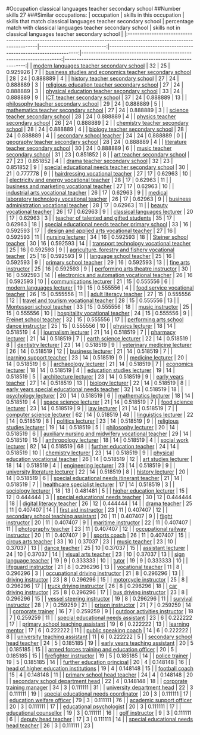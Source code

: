 #Occupation classical languages teacher secondary school
##Number skills 27
###Similar occupations:
| occupation                                                                                                            |   skills in this occupation |   skills that match classical languages teacher secondary school |   percentage match with classical languages teacher secondary school |   skills not in classical languages teacher secondary school |
|:----------------------------------------------------------------------------------------------------------------------|----------------------------:|-----------------------------------------------------------------:|---------------------------------------------------------------------:|-------------------------------------------------------------:|
| [modern languages teacher secondary school](modern_languages_teacher_secondary_school.md)                             |                          32 |                                                               25 |                                                             0.925926 |                                                            7 |
| [business studies and economics teacher secondary school](business_studies_and_economics_teacher_secondary_school.md) |                          28 |                                                               24 |                                                             0.888889 |                                                            4 |
| [history teacher secondary school](history_teacher_secondary_school.md)                                               |                          27 |                                                               24 |                                                             0.888889 |                                                            3 |
| [religious education teacher secondary school](religious_education_teacher_secondary_school.md)                       |                          27 |                                                               24 |                                                             0.888889 |                                                            3 |
| [physical education teacher secondary school](physical_education_teacher_secondary_school.md)                         |                          33 |                                                               24 |                                                             0.888889 |                                                            9 |
| [ICT teacher secondary school](ICT_teacher_secondary_school.md)                                                       |                          37 |                                                               24 |                                                             0.888889 |                                                           13 |
| [philosophy teacher secondary school](philosophy_teacher_secondary_school.md)                                         |                          29 |                                                               24 |                                                             0.888889 |                                                            5 |
| [mathematics teacher secondary school](mathematics_teacher_secondary_school.md)                                       |                          27 |                                                               24 |                                                             0.888889 |                                                            3 |
| [science teacher secondary school](science_teacher_secondary_school.md)                                               |                          28 |                                                               24 |                                                             0.888889 |                                                            4 |
| [physics teacher secondary school](physics_teacher_secondary_school.md)                                               |                          26 |                                                               24 |                                                             0.888889 |                                                            2 |
| [chemistry teacher secondary school](chemistry_teacher_secondary_school.md)                                           |                          28 |                                                               24 |                                                             0.888889 |                                                            4 |
| [biology teacher secondary school](biology_teacher_secondary_school.md)                                               |                          28 |                                                               24 |                                                             0.888889 |                                                            4 |
| [secondary school teacher](secondary_school_teacher.md)                                                               |                          24 |                                                               24 |                                                             0.888889 |                                                            0 |
| [geography teacher secondary school](geography_teacher_secondary_school.md)                                           |                          28 |                                                               24 |                                                             0.888889 |                                                            4 |
| [literature teacher secondary school](literature_teacher_secondary_school.md)                                         |                          30 |                                                               24 |                                                             0.888889 |                                                            6 |
| [music teacher secondary school](music_teacher_secondary_school.md)                                                   |                          31 |                                                               23 |                                                             0.851852 |                                                            8 |
| [art teacher secondary school](art_teacher_secondary_school.md)                                                       |                          27 |                                                               23 |                                                             0.851852 |                                                            4 |
| [drama teacher secondary school](drama_teacher_secondary_school.md)                                                   |                          32 |                                                               23 |                                                             0.851852 |                                                            9 |
| [special educational needs teacher secondary school](special_educational_needs_teacher_secondary_school.md)           |                          30 |                                                               21 |                                                             0.777778 |                                                            9 |
| [hairdressing vocational teacher](hairdressing_vocational_teacher.md)                                                 |                          27 |                                                               17 |                                                             0.62963  |                                                           10 |
| [electricity and energy vocational teacher](electricity_and_energy_vocational_teacher.md)                             |                          28 |                                                               17 |                                                             0.62963  |                                                           11 |
| [business and marketing vocational teacher](business_and_marketing_vocational_teacher.md)                             |                          27 |                                                               17 |                                                             0.62963  |                                                           10 |
| [industrial arts vocational teacher](industrial_arts_vocational_teacher.md)                                           |                          26 |                                                               17 |                                                             0.62963  |                                                            9 |
| [medical laboratory technology vocational teacher](medical_laboratory_technology_vocational_teacher.md)               |                          26 |                                                               17 |                                                             0.62963  |                                                            9 |
| [business administration vocational teacher](business_administration_vocational_teacher.md)                           |                          28 |                                                               17 |                                                             0.62963  |                                                           11 |
| [beauty vocational teacher](beauty_vocational_teacher.md)                                                             |                          26 |                                                               17 |                                                             0.62963  |                                                            9 |
| [classical languages lecturer](classical_languages_lecturer.md)                                                       |                          20 |                                                               17 |                                                             0.62963  |                                                            3 |
| [teacher of talented and gifted students](teacher_of_talented_and_gifted_students.md)                                 |                          35 |                                                               17 |                                                             0.62963  |                                                           18 |
| [special educational needs teacher primary school](special_educational_needs_teacher_primary_school.md)               |                          33 |                                                               16 |                                                             0.592593 |                                                           17 |
| [design and applied arts vocational teacher](design_and_applied_arts_vocational_teacher.md)                           |                          27 |                                                               16 |                                                             0.592593 |                                                           11 |
| [nursing lecturer](nursing_lecturer.md)                                                                               |                          34 |                                                               16 |                                                             0.592593 |                                                           18 |
| [Steiner school teacher](Steiner_school_teacher.md)                                                                   |                          30 |                                                               16 |                                                             0.592593 |                                                           14 |
| [transport technology vocational teacher](transport_technology_vocational_teacher.md)                                 |                          25 |                                                               16 |                                                             0.592593 |                                                            9 |
| [agriculture, forestry and fishery vocational teacher](agriculture,_forestry_and_fishery_vocational_teacher.md)       |                          25 |                                                               16 |                                                             0.592593 |                                                            9 |
| [language school teacher](language_school_teacher.md)                                                                 |                          25 |                                                               16 |                                                             0.592593 |                                                            9 |
| [primary school teacher](primary_school_teacher.md)                                                                   |                          29 |                                                               16 |                                                             0.592593 |                                                           13 |
| [fine arts instructor](fine_arts_instructor.md)                                                                       |                          25 |                                                               16 |                                                             0.592593 |                                                            9 |
| [performing arts theatre instructor](performing_arts_theatre_instructor.md)                                           |                          30 |                                                               16 |                                                             0.592593 |                                                           14 |
| [electronics and automation vocational teacher](electronics_and_automation_vocational_teacher.md)                     |                          26 |                                                               16 |                                                             0.592593 |                                                           10 |
| [communications lecturer](communications_lecturer.md)                                                                 |                          21 |                                                               15 |                                                             0.555556 |                                                            6 |
| [modern languages lecturer](modern_languages_lecturer.md)                                                             |                          19 |                                                               15 |                                                             0.555556 |                                                            4 |
| [food service vocational teacher](food_service_vocational_teacher.md)                                                 |                          26 |                                                               15 |                                                             0.555556 |                                                           11 |
| [adult literacy teacher](adult_literacy_teacher.md)                                                                   |                          27 |                                                               15 |                                                             0.555556 |                                                           12 |
| [travel and tourism vocational teacher](travel_and_tourism_vocational_teacher.md)                                     |                          28 |                                                               15 |                                                             0.555556 |                                                           13 |
| [Montessori school teacher](Montessori_school_teacher.md)                                                             |                          33 |                                                               15 |                                                             0.555556 |                                                           18 |
| [music instructor](music_instructor.md)                                                                               |                          25 |                                                               15 |                                                             0.555556 |                                                           10 |
| [hospitality vocational teacher](hospitality_vocational_teacher.md)                                                   |                          24 |                                                               15 |                                                             0.555556 |                                                            9 |
| [Freinet school teacher](Freinet_school_teacher.md)                                                                   |                          32 |                                                               15 |                                                             0.555556 |                                                           17 |
| [performing arts school dance instructor](performing_arts_school_dance_instructor.md)                                 |                          25 |                                                               15 |                                                             0.555556 |                                                           10 |
| [physics lecturer](physics_lecturer.md)                                                                               |                          18 |                                                               14 |                                                             0.518519 |                                                            4 |
| [journalism lecturer](journalism_lecturer.md)                                                                         |                          21 |                                                               14 |                                                             0.518519 |                                                            7 |
| [pharmacy lecturer](pharmacy_lecturer.md)                                                                             |                          21 |                                                               14 |                                                             0.518519 |                                                            7 |
| [earth science lecturer](earth_science_lecturer.md)                                                                   |                          22 |                                                               14 |                                                             0.518519 |                                                            8 |
| [dentistry lecturer](dentistry_lecturer.md)                                                                           |                          23 |                                                               14 |                                                             0.518519 |                                                            9 |
| [veterinary medicine lecturer](veterinary_medicine_lecturer.md)                                                       |                          26 |                                                               14 |                                                             0.518519 |                                                           12 |
| [business lecturer](business_lecturer.md)                                                                             |                          21 |                                                               14 |                                                             0.518519 |                                                            7 |
| [learning support teacher](learning_support_teacher.md)                                                               |                          23 |                                                               14 |                                                             0.518519 |                                                            9 |
| [medicine lecturer](medicine_lecturer.md)                                                                             |                          20 |                                                               14 |                                                             0.518519 |                                                            6 |
| [archaeology lecturer](archaeology_lecturer.md)                                                                       |                          21 |                                                               14 |                                                             0.518519 |                                                            7 |
| [economics lecturer](economics_lecturer.md)                                                                           |                          18 |                                                               14 |                                                             0.518519 |                                                            4 |
| [education studies lecturer](education_studies_lecturer.md)                                                           |                          19 |                                                               14 |                                                             0.518519 |                                                            5 |
| [architecture lecturer](architecture_lecturer.md)                                                                     |                          23 |                                                               14 |                                                             0.518519 |                                                            9 |
| [early years teacher](early_years_teacher.md)                                                                         |                          27 |                                                               14 |                                                             0.518519 |                                                           13 |
| [biology lecturer](biology_lecturer.md)                                                                               |                          22 |                                                               14 |                                                             0.518519 |                                                            8 |
| [early years special educational needs teacher](early_years_special_educational_needs_teacher.md)                     |                          32 |                                                               14 |                                                             0.518519 |                                                           18 |
| [psychology lecturer](psychology_lecturer.md)                                                                         |                          20 |                                                               14 |                                                             0.518519 |                                                            6 |
| [mathematics lecturer](mathematics_lecturer.md)                                                                       |                          18 |                                                               14 |                                                             0.518519 |                                                            4 |
| [space science lecturer](space_science_lecturer.md)                                                                   |                          21 |                                                               14 |                                                             0.518519 |                                                            7 |
| [food science lecturer](food_science_lecturer.md)                                                                     |                          23 |                                                               14 |                                                             0.518519 |                                                            9 |
| [law lecturer](law_lecturer.md)                                                                                       |                          21 |                                                               14 |                                                             0.518519 |                                                            7 |
| [computer science lecturer](computer_science_lecturer.md)                                                             |                          62 |                                                               14 |                                                             0.518519 |                                                           48 |
| [linguistics lecturer](linguistics_lecturer.md)                                                                       |                          22 |                                                               14 |                                                             0.518519 |                                                            8 |
| [politics lecturer](politics_lecturer.md)                                                                             |                          23 |                                                               14 |                                                             0.518519 |                                                            9 |
| [religious studies lecturer](religious_studies_lecturer.md)                                                           |                          19 |                                                               14 |                                                             0.518519 |                                                            5 |
| [philosophy lecturer](philosophy_lecturer.md)                                                                         |                          20 |                                                               14 |                                                             0.518519 |                                                            6 |
| [auxiliary nursing and midwifery vocational teacher](auxiliary_nursing_and_midwifery_vocational_teacher.md)           |                          29 |                                                               14 |                                                             0.518519 |                                                           15 |
| [anthropology lecturer](anthropology_lecturer.md)                                                                     |                          18 |                                                               14 |                                                             0.518519 |                                                            4 |
| [social work lecturer](social_work_lecturer.md)                                                                       |                          82 |                                                               14 |                                                             0.518519 |                                                           68 |
| [further education teacher](further_education_teacher.md)                                                             |                          24 |                                                               14 |                                                             0.518519 |                                                           10 |
| [chemistry lecturer](chemistry_lecturer.md)                                                                           |                          23 |                                                               14 |                                                             0.518519 |                                                            9 |
| [physical education vocational teacher](physical_education_vocational_teacher.md)                                     |                          26 |                                                               14 |                                                             0.518519 |                                                           12 |
| [art studies lecturer](art_studies_lecturer.md)                                                                       |                          18 |                                                               14 |                                                             0.518519 |                                                            4 |
| [engineering lecturer](engineering_lecturer.md)                                                                       |                          23 |                                                               14 |                                                             0.518519 |                                                            9 |
| [university literature lecturer](university_literature_lecturer.md)                                                   |                          22 |                                                               14 |                                                             0.518519 |                                                            8 |
| [history lecturer](history_lecturer.md)                                                                               |                          20 |                                                               14 |                                                             0.518519 |                                                            6 |
| [special educational needs itinerant teacher](special_educational_needs_itinerant_teacher.md)                         |                          21 |                                                               14 |                                                             0.518519 |                                                            7 |
| [healthcare specialist lecturer](healthcare_specialist_lecturer.md)                                                   |                          17 |                                                               14 |                                                             0.518519 |                                                            3 |
| [sociology lecturer](sociology_lecturer.md)                                                                           |                          18 |                                                               13 |                                                             0.481481 |                                                            5 |
| [higher education lecturer](higher_education_lecturer.md)                                                             |                          15 |                                                               12 |                                                             0.444444 |                                                            3 |
| [special educational needs teacher](special_educational_needs_teacher.md)                                             |                          30 |                                                               12 |                                                             0.444444 |                                                           18 |
| [digital literacy teacher](digital_literacy_teacher.md)                                                               |                          26 |                                                               12 |                                                             0.444444 |                                                           14 |
| [drama teacher](drama_teacher.md)                                                                                     |                          25 |                                                               11 |                                                             0.407407 |                                                           14 |
| [first aid instructor](first_aid_instructor.md)                                                                       |                          23 |                                                               11 |                                                             0.407407 |                                                           12 |
| [secondary school teaching assistant](secondary_school_teaching_assistant.md)                                         |                          20 |                                                               11 |                                                             0.407407 |                                                            9 |
| [flight instructor](flight_instructor.md)                                                                             |                          20 |                                                               11 |                                                             0.407407 |                                                            9 |
| [maritime instructor](maritime_instructor.md)                                                                         |                          22 |                                                               11 |                                                             0.407407 |                                                           11 |
| [photography teacher](photography_teacher.md)                                                                         |                          23 |                                                               11 |                                                             0.407407 |                                                           12 |
| [occupational railway instructor](occupational_railway_instructor.md)                                                 |                          20 |                                                               11 |                                                             0.407407 |                                                            9 |
| [sports coach](sports_coach.md)                                                                                       |                          26 |                                                               11 |                                                             0.407407 |                                                           15 |
| [circus arts teacher](circus_arts_teacher.md)                                                                         |                          33 |                                                               10 |                                                             0.37037  |                                                           23 |
| [music teacher](music_teacher.md)                                                                                     |                          23 |                                                               10 |                                                             0.37037  |                                                           13 |
| [dance teacher](dance_teacher.md)                                                                                     |                          25 |                                                               10 |                                                             0.37037  |                                                           15 |
| [assistant lecturer](assistant_lecturer.md)                                                                           |                          24 |                                                               10 |                                                             0.37037  |                                                           14 |
| [visual arts teacher](visual_arts_teacher.md)                                                                         |                          23 |                                                               10 |                                                             0.37037  |                                                           13 |
| [sign language teacher](sign_language_teacher.md)                                                                     |                          19 |                                                                9 |                                                             0.333333 |                                                           10 |
| [tutor](tutor.md)                                                                                                     |                          19 |                                                                9 |                                                             0.333333 |                                                           10 |
| [lifeguard instructor](lifeguard_instructor.md)                                                                       |                          21 |                                                                8 |                                                             0.296296 |                                                           13 |
| [vocational teacher](vocational_teacher.md)                                                                           |                          11 |                                                                8 |                                                             0.296296 |                                                            3 |
| [occupational driving instructor](occupational_driving_instructor.md)                                                 |                          21 |                                                                8 |                                                             0.296296 |                                                           13 |
| [driving instructor](driving_instructor.md)                                                                           |                          23 |                                                                8 |                                                             0.296296 |                                                           15 |
| [motorcycle instructor](motorcycle_instructor.md)                                                                     |                          25 |                                                                8 |                                                             0.296296 |                                                           17 |
| [truck driving instructor](truck_driving_instructor.md)                                                               |                          26 |                                                                8 |                                                             0.296296 |                                                           18 |
| [car driving instructor](car_driving_instructor.md)                                                                   |                          25 |                                                                8 |                                                             0.296296 |                                                           17 |
| [bus driving instructor](bus_driving_instructor.md)                                                                   |                          23 |                                                                8 |                                                             0.296296 |                                                           15 |
| [vessel steering instructor](vessel_steering_instructor.md)                                                           |                          19 |                                                                8 |                                                             0.296296 |                                                           11 |
| [survival instructor](survival_instructor.md)                                                                         |                          28 |                                                                7 |                                                             0.259259 |                                                           21 |
| [prison instructor](prison_instructor.md)                                                                             |                          21 |                                                                7 |                                                             0.259259 |                                                           14 |
| [corporate trainer](corporate_trainer.md)                                                                             |                          16 |                                                                7 |                                                             0.259259 |                                                            9 |
| [outdoor activities instructor](outdoor_activities_instructor.md)                                                     |                          18 |                                                                7 |                                                             0.259259 |                                                           11 |
| [special educational needs assistant](special_educational_needs_assistant.md)                                         |                          23 |                                                                6 |                                                             0.222222 |                                                           17 |
| [primary school teaching assistant](primary_school_teaching_assistant.md)                                             |                          19 |                                                                6 |                                                             0.222222 |                                                           13 |
| [learning mentor](learning_mentor.md)                                                                                 |                          17 |                                                                6 |                                                             0.222222 |                                                           11 |
| [public speaking coach](public_speaking_coach.md)                                                                     |                          14 |                                                                6 |                                                             0.222222 |                                                            8 |
| [university teaching assistant](university_teaching_assistant.md)                                                     |                          11 |                                                                6 |                                                             0.222222 |                                                            5 |
| [secondary school head teacher](secondary_school_head_teacher.md)                                                     |                          24 |                                                                5 |                                                             0.185185 |                                                           19 |
| [early years teaching assistant](early_years_teaching_assistant.md)                                                   |                          20 |                                                                5 |                                                             0.185185 |                                                           15 |
| [armed forces training and education officer](armed_forces_training_and_education_officer.md)                         |                          20 |                                                                5 |                                                             0.185185 |                                                           15 |
| [firefighter instructor](firefighter_instructor.md)                                                                   |                          19 |                                                                5 |                                                             0.185185 |                                                           14 |
| [police trainer](police_trainer.md)                                                                                   |                          19 |                                                                5 |                                                             0.185185 |                                                           14 |
| [further education principal](further_education_principal.md)                                                         |                          20 |                                                                4 |                                                             0.148148 |                                                           16 |
| [head of higher education institutions](head_of_higher_education_institutions.md)                                     |                          19 |                                                                4 |                                                             0.148148 |                                                           15 |
| [football coach](football_coach.md)                                                                                   |                          15 |                                                                4 |                                                             0.148148 |                                                           11 |
| [primary school head teacher](primary_school_head_teacher.md)                                                         |                          24 |                                                                4 |                                                             0.148148 |                                                           20 |
| [secondary school department head](secondary_school_department_head.md)                                               |                          22 |                                                                4 |                                                             0.148148 |                                                           18 |
| [corporate training manager](corporate_training_manager.md)                                                           |                          34 |                                                                3 |                                                             0.111111 |                                                           31 |
| [university department head](university_department_head.md)                                                           |                          22 |                                                                3 |                                                             0.111111 |                                                           19 |
| [special educational needs coordinator](special_educational_needs_coordinator.md)                                     |                          20 |                                                                3 |                                                             0.111111 |                                                           17 |
| [education welfare officer](education_welfare_officer.md)                                                             |                          79 |                                                                3 |                                                             0.111111 |                                                           76 |
| [academic support officer](academic_support_officer.md)                                                               |                          20 |                                                                3 |                                                             0.111111 |                                                           17 |
| [educational psychologist](educational_psychologist.md)                                                               |                          20 |                                                                3 |                                                             0.111111 |                                                           17 |
| [educational counsellor](educational_counsellor.md)                                                                   |                          19 |                                                                3 |                                                             0.111111 |                                                           16 |
| [golf instructor](golf_instructor.md)                                                                                 |                           9 |                                                                3 |                                                             0.111111 |                                                            6 |
| [deputy head teacher](deputy_head_teacher.md)                                                                         |                          17 |                                                                3 |                                                             0.111111 |                                                           14 |
| [special educational needs head teacher](special_educational_needs_head_teacher.md)                                   |                          26 |                                                                3 |                                                             0.111111 |                                                           23 |
